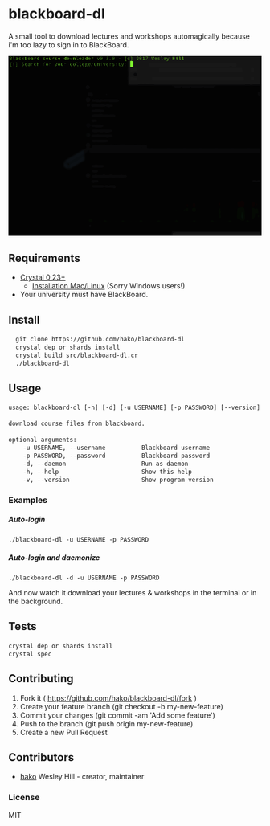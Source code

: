 # blackboard-dl

A small tool to download lectures and workshops automagically because i'm too lazy to sign in to BlackBoard.

![](demo.gif)

## Requirements
+ [Crystal 0.23+](https://crystal-lang.org) 
    +   [Installation Mac/Linux](https://crystal-lang.org) (Sorry Windows users!)
+ Your university must have BlackBoard.

## Install

```
  git clone https://github.com/hako/blackboard-dl
  crystal dep or shards install
  crystal build src/blackboard-dl.cr
  ./blackboard-dl
```

## Usage
```
usage: blackboard-dl [-h] [-d] [-u USERNAME] [-p PASSWORD] [--version]

download course files from blackboard.

optional arguments:
    -u USERNAME, --username          Blackboard username
    -p PASSWORD, --password          Blackboard password
    -d, --daemon                     Run as daemon
    -h, --help                       Show this help
    -v, --version                    Show program version
```

### Examples

##### Auto-login
```
./blackboard-dl -u USERNAME -p PASSWORD
```

##### Auto-login and daemonize
```
./blackboard-dl -d -u USERNAME -p PASSWORD
```

And now watch it download your lectures & workshops in the terminal or in the background.

## Tests

```
crystal dep or shards install
crystal spec
```

## Contributing

1. Fork it ( https://github.com/hako/blackboard-dl/fork )
2. Create your feature branch (git checkout -b my-new-feature)
3. Commit your changes (git commit -am 'Add some feature')
4. Push to the branch (git push origin my-new-feature)
5. Create a new Pull Request

## Contributors

- [hako](https://github.com/hako) Wesley Hill - creator, maintainer

### License

MIT

